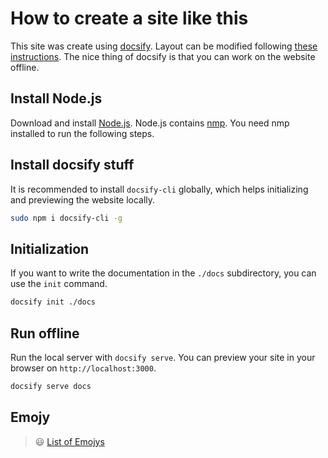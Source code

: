 # How to create a site like this
This site was create using [docsify](https://docsify.js.org/#/). Layout can be modified following [these instructions](https://jhildenbiddle.github.io/docsify-themeable/#/customization).
The nice thing of docsify is that you can work on the website offline.

## Install Node.js
Download and install [Node.js](https://nodejs.org/en/). Node.js contains [nmp](https://www.npmjs.com/get-npm). You need nmp installed to run the following steps.

## Install docsify stuff
It is recommended to install `docsify-cli` globally, which helps initializing and previewing the website locally.

```bash
sudo npm i docsify-cli -g
```

## Initialization
If you want to write the documentation in the `./docs` subdirectory, you can use the `init` command.

```bash
docsify init ./docs
```

## Run offline

Run the local server with `docsify serve`. You can preview your site in your browser on `http://localhost:3000`.

```bash
docsify serve docs
```

## Emojy
> :smiley: [List of Emojys](https://gist.github.com/rxaviers/7360908)
